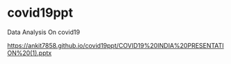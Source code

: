 # covid19ppt
Data Analysis On covid19

https://ankit7858.github.io/covid19ppt/COVID19%20INDIA%20PRESENTATION%20(1).pptx
